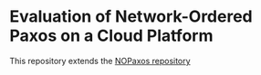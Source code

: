 # Evaluation of Network-Ordered Paxos on a Cloud Platform

This repository extends the [NOPaxos repository](https://github.com/UWSysLab/NOPaxos)
